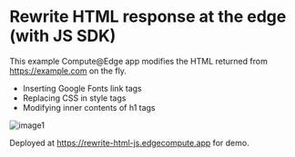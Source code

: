 # Rewrite HTML response at the edge (with JS SDK)

This example Compute@Edge app modifies the HTML returned from https://example.com on the fly.
- Inserting Google Fonts link tags
- Replacing CSS in style tags
- Modifying inner contents of h1 tags

![image1](https://user-images.githubusercontent.com/30490956/138556508-257f4490-6bd0-4ddd-82c6-d19e3cd6d5e8.png)

Deployed at https://rewrite-html-js.edgecompute.app for demo.

